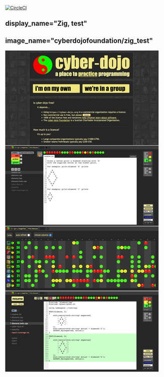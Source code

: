 [![CircleCI](https://circleci.com/gh/cyber-dojo-languages/zig-test.svg?style=svg)](https://circleci.com/gh/cyber-dojo-languages/zig-test)

## display_name="Zig, test"
## image_name="cyberdojofoundation/zig_test"

![cyber-dojo.org home page](https://github.com/cyber-dojo/cyber-dojo/blob/master/shared/home_page_snapshot.png)
